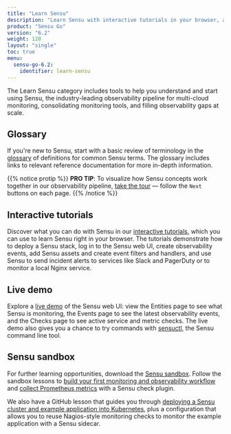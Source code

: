 ```yaml
---
title: "Learn Sensu"
description: "Learn Sensu with interactive tutorials in your browser, a live demo, a sandbox for building your first observability workflow, and more."
product: "Sensu Go"
version: "6.2"
weight: 120
layout: "single"
toc: true
menu:
  sensu-go-6.2:
    identifier: learn-sensu
---
```


The Learn Sensu category includes tools to help you understand and start using Sensu, the industry-leading observability pipeline for multi-cloud monitoring, consolidating monitoring tools, and filling observability gaps at scale.

## Glossary

If you're new to Sensu, start with a basic review of terminology in the [glossary][1] of definitions for common Sensu terms.
The glossary includes links to relevant reference documentation for more in-depth information.

{{% notice protip %}}
**PRO TIP**: To visualize how Sensu concepts work together in our observability pipeline, [take the tour](../observability-pipeline/) &mdash; follow the `Next` buttons on each page.
{{% /notice %}}

## Interactive tutorials

Discover what you can do with Sensu in our [interactive tutorials][2], which you can use to learn Sensu right in your browser.
The tutorials demonstrate how to deploy a Sensu stack, log in to the Sensu web UI, create observability events, add Sensu assets and create event filters and handlers, and use Sensu to send incident alerts to services like Slack and PagerDuty or to monitor a local Nginx service.

## Live demo

Explore a [live demo][3] of the Sensu web UI: view the Entities page to see what Sensu is monitoring, the Events page to see the latest observability events, and the Checks page to see active service and metric checks.
The live demo also gives you a chance to try commands with [sensuctl][8], the Sensu command line tool.

## Sensu sandbox

For further learning opportunities, download the [Sensu sandbox][4].
Follow the sandbox lessons to [build your first monitoring and observability workflow][5] and [collect Prometheus metrics][6] with a Sensu check plugin.

We also have a GitHub lesson that guides you through [deploying a Sensu cluster and example application into Kubernetes][7], plus a configuration that allows you to reuse Nagios-style monitoring checks to monitor the example application with a Sensu sidecar.


[1]: glossary/
[2]: interactive-tutorials/
[3]: demo/
[4]: sandbox/
[5]: learn-sensu-sandbox/
[6]: prometheus-metrics/
[7]: https://github.com/sensu/sensu-k8s-quick-start#getting-started-with-sensu-go-on-kubernetes
[8]: ../sensuctl/
